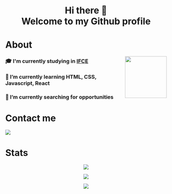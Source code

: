 <h1 align=center>Hi there 👋 <br/> Welcome to my Github profile </h1>

# About

<img  align="right" width="130" height="auto" src="https://media3.giphy.com/media/v1.Y2lkPTc5MGI3NjExMHVnaHdwbG12dnAzdWI4dG9xODI2MndoenYwZ2V4cGlvcW12azVoYiZlcD12MV9pbnRlcm5hbF9naWZfYnlfaWQmY3Q9cw/0Gn3SjODrZCyi6qCsp/giphy.webp">

### 🎓 I'm currently studying in [IFCE](https://ifce.edu.br/maracanau)
### 🌱 I’m currently learning HTML, CSS, Javascript, React
### 🔭 I’m currently searching for opportunities 


<h1 align=start>Contact me</h1>
<p>
  <!---Linkedin Badge-->
    <a href="[https://www.linkedin.com/in/josinaldo-j%C3%BAnior/](https://www.linkedin.com/in/lucas-dos-santos-barboza-006918184/)" target="_blank"><img src="https://img.shields.io/badge/-Linkedin-0077B5?style=flat-square&logo=Linkedin&logoColor=white&link=https://www.linkedin.com/in/josinaldo-j%C3%BAnior/"/></a>
</p>

<h1 align=start>Stats</h1>

<p align=center> <a href="#"><img src="https://github-profile-trophy.vercel.app/?username=luccon&theme=dracula"/></a></p>
<p align=center> <a href="#"><img src="https://github-readme-stats.vercel.app/api?username=luccon&show_icons=true&theme=dracula" /></a> </p>
<p align=center> <a href="#"><img src="https://github-readme-stats.vercel.app/api/top-langs/?username=luccon&layout=compact&theme=dracula" /></a>
